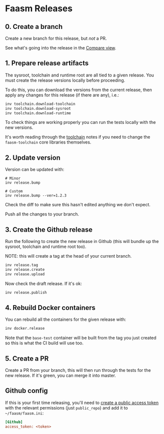 # Faasm Releases

## 0. Create a branch

Create a new branch for this release, but _not_ a PR.

See what's going into the release in the [Compare
view](https://github.com/faasm/faasm/compare).

## 1. Prepare release artifacts

The sysroot, toolchain and runtime root are all tied to a given release. You
must create the release versions locally before proceeding. 

To do this, you can download the versions from the current release, then apply
any changes for this release (if there are any), i.e.:

```bash
inv toolchain.download-toolchain
inv toolchain.download-sysroot
inv toolchain.download-runtime
``` 

To check things are working properly you can run the tests locally with the new
versions.

It's worth reading through the
[toolchain](https://github.com/faasm/faasm-toolchain/README.md)
notes if you need to change the `faasm-toolchain` core libraries themselves.

## 2. Update version

Version can be updated with:

```
# Minor 
inv release.bump

# Custom
inv release.bump --ver=1.2.3
```

Check the diff to make sure this hasn't edited anything we don't expect.

Push all the changes to your branch.

## 3. Create the Github release

Run the following to create the new release in Github (this will bundle up the
sysroot, toolchain and runtime root too).

NOTE: this will create a tag at the head of your current branch.

```bash
inv release.tag
inv release.create
inv release.upload
```

Now check the draft release. If it's ok:

```bash
inv release.publish
```

## 4. Rebuild Docker containers

You can rebuild all the containers for the given release with:

```bash
inv docker.release
```

Note that the `base-test` container will be built from the tag you just created
so this is what the CI build will use too.

## 5. Create a PR

Create a PR from your branch, this will then run through the tests for the new
release. If it's green, you can merge it into master.

## Github config

If this is your first time releasing, you'll need to 
[create a public access token](https://github.com/settings/tokens) 
with the relevant permissions (just `public_repo`) and add it to 
`~/faasm/faasm.ini`:

```ini
[Github]
access_token: <token>
``` 
